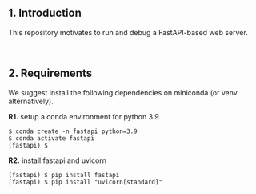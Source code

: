 ## 1. Introduction

This repository motivates to run and debug a FastAPI-based web server.

<br>

## 2. Requirements

We suggest install the following dependencies on miniconda (or venv alternatively).

**R1.** setup a conda environment for python 3.9
```shell
$ conda create -n fastapi python=3.9
$ conda activate fastapi
(fastapi) $
```

**R2.** install fastapi and uvicorn
```shell
(fastapi) $ pip install fastapi
(fastapi) $ pip install "uvicorn[standard]"
```



